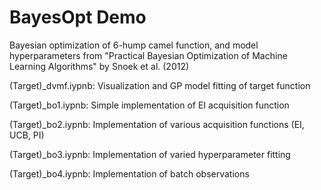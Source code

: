 # BayesOpt Demo

Bayesian optimization of 6-hump camel function, and model hyperparameters from "Practical Bayesian Optimization of Machine
Learning Algorithms" by Snoek et al. (2012)

(Target)\_dvmf.iypnb: Visualization and GP model fitting of target function

(Target)\_bo1.iypnb: Simple implementation of EI acquisition function

(Target)\_bo2.iypnb: Implementation of various acquisition functions (EI, UCB, PI)

(Target)\_bo3.iypnb: Implementation of varied hyperparameter fitting

(Target)\_bo4.iypnb: Implementation of batch observations
